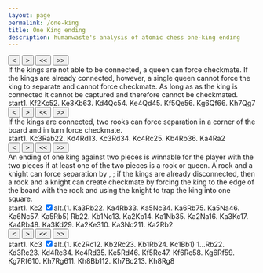 ```yaml
---
layout: page
permalink: /one-king
title: One King ending
description: humanwaste's analysis of atomic chess one-king ending
---
```

<body>
  <div class="gamecontainer selected">
    <div id="game0" style="display: flex; flex-direction: column;">
      <div id="board0" class="boardcontainer"></div>
      <div class="noselect">
        <input class="back" id="back0" type="button" value="<">
        <input class="forward" id="forward0" type="button" value=">">
        <input class="backback" id="backback0" type="button" value="<<">
        <input class="forwardforward" id="forwardforward0" type="button" value=">>">
      </div>
    </div>
    <div class="move-list game0 scroller" id="board0variation">
      <div class="comment">
      If the kings are not able to be connected, a queen can force checkmate. If the kings are already connected, however, a single queen cannot force the king to separate and cannot force checkmate. As long as as the king is connected it cannot be captured and therefore cannot be checkmated.
      </div>
      <span class="move" id="board0move0">start</span><span class="move" id="board0move1">1. <span class="figurine">K</span>f2</span><span class="move" id="board0move2"><span class="figurine">K</span>c5</span><span class="move" id="board0move3">2. <span class="figurine">K</span>e3</span><span class="move" id="board0move4"><span class="figurine">K</span>b6</span><span class="move" id="board0move5">3. <span class="figurine">K</span>d4</span><span class="move" id="board0move6"><span class="figurine">Q</span>c5</span><span class="move" id="board0move7">4. <span class="figurine">K</span>e4</span><span class="move" id="board0move8"><span class="figurine">Q</span>d4</span><span class="move" id="board0move9">5. <span class="figurine">K</span>f5</span><span class="move" id="board0move10"><span class="figurine">Q</span>e5</span><span class="move" id="board0move11">6. <span class="figurine">K</span>g6</span><span class="move" id="board0move12"><span class="figurine">Q</span>f6</span><span class="move" id="board0move13">6. <span class="figurine">K</span>h7</span><span class="move" id="board0move14"><span class="figurine">Q</span>g7</span>
    </div>
  </div>

  <div class="gamecontainer">
    <div id="game1" style="display: flex; flex-direction: column;">
      <div id="board1" class="boardcontainer"></div>
      <div class="noselect">
        <input class="back" id="back1" type="button" value="<">
        <input class="forward" id="forward1" type="button" value=">">
        <input class="backback" id="backback1" type="button" value="<<">
        <input class="forwardforward" id="forwardforward1" type="button" value=">>">
      </div>
    </div>
    <div class="move-list game1 scroller" id="board1variation">
      <div class="comment">
      If the kings are connected, two rooks can force separation in a corner of the board and in turn force checkmate.
      </div>
      <span class="move" id="board1move0">start</span><span class="move" id="board1move1">1. <span class="figurine">K</span>c3</span><span class="move" id="board1move2"><span class="figurine">R</span>ab2</span><span class="move" id="board1move3">2. <span class="figurine">K</span>d4</span><span class="move" id="board1move4"><span class="figurine">R</span>d1</span><span class="move" id="board1move5">3. <span class="figurine">K</span>c3</span><span class="move" id="board1move6"><span class="figurine">R</span>d3</span><span class="move" id="board1move7">4. <span class="figurine">K</span>c4</span><span class="move" id="board1move8"><span class="figurine">R</span>c2</span><span class="move" id="board1move9">5. <span class="figurine">K</span>b4</span><span class="move" id="board1move10"><span class="figurine">R</span>b3</span><span class="move" id="board1move11">6. <span class="figurine">K</span>a4</span><span class="move" id="board1move12"><span class="figurine">R</span>a2</span>
    </div>
  </div>

  <div class="gamecontainer">
    <div id="game2" style="display: flex; flex-direction: column;">
      <div id="board2" class="boardcontainer"></div>
      <div class="noselect">
        <input class="back" id="back2" type="button" value="<">
        <input class="forward" id="forward2" type="button" value=">">
        <input class="backback" id="backback2" type="button" value="<<">
        <input class="forwardforward" id="forwardforward2" type="button" value=">>">
      </div>
    </div>
    <div class="move-list game2 scroller" id="board2variation">
      <div class="comment">
      An ending of one king against two pieces is winnable for the player with the two pieces if at least one of the two pieces is a rook or queen. A rook and a knight can force separation by  , ; if the kings are already disconnected, then a rook and a knight can create checkmate by forcing the king to the edge of the board with the rook and using the knight to trap the king into one square. 
      </div>
      <span class="move" id="board2move0">start</span><span class="move" id="board2move1">1. <span class="figurine">K</span>c2</span>
      <input type="checkbox" id="checkbox2-1" class="toggler" checked/><label for="checkbox2-1">alt.</label>(<span class="game2 variation" id="board2variation1"><span class="move" id="board2move1-0">1. <span class="figurine">K</span>a3</span><span class="move" id="board2move1-1"><span class="figurine">R</span>b2</span><span class="move" id="board2move1-2">2. <span class="figurine">K</span>a4</span><span class="move" id="board2move1-3"><span class="figurine">R</span>b3</span><span class="move" id="board2move1-4">3. <span class="figurine">K</span>a5</span><span class="move" id="board2move1-5"><span class="figurine">N</span>c3</span><span class="move" id="board2move1-6">4. <span class="figurine">K</span>a6</span><span class="move" id="board2move1-7"><span class="figurine">R</span>b7</span><span class="move" id="board2move1-8">5. <span class="figurine">K</span>a5</span><span class="move" id="board2move1-9"><span class="figurine">N</span>a4</span><span class="move" id="board2move1-10">6. <span class="figurine">K</span>a6</span><span class="move" id="board2move1-11"><span class="figurine">N</span>c5</span><span class="move" id="board2move1-12">7. <span class="figurine">K</span>a5</span><span class="move" id="board2move1-13"><span class="figurine">R</span>b5</span></span>)
      <span class="move" id="board2move2"><span class="figurine">R</span>b2</span><span class="move" id="board2move3">2. <span class="figurine">K</span>b1</span><span class="move" id="board2move4"><span class="figurine">N</span>c1</span><span class="move" id="board2move5">3. <span class="figurine">K</span>a2</span><span class="move" id="board2move6"><span class="figurine">K</span>b1</span><span class="move" id="board2move7">4. <span class="figurine">K</span>a1</span><span class="move" id="board2move8"><span class="figurine">N</span>b3</span><span class="move" id="board2move9">5. <span class="figurine">K</span>a2</span><span class="move" id="board2move10"><span class="figurine">N</span>a1</span><span class="move" id="board2move11">6. <span class="figurine">K</span>a3</span><span class="move" id="board2move12"><span class="figurine">K</span>c1</span><span class="move" id="board2move13">7. <span class="figurine">K</span>a4</span><span class="move" id="board2move14"><span class="figurine">R</span>b4</span><span class="move" id="board2move15">8. <span class="figurine">K</span>a3</span><span class="move" id="board2move16"><span class="figurine">K</span>d2</span><span class="move" id="board2move17">9. <span class="figurine">K</span>a2</span><span class="move" id="board2move18"><span class="figurine">K</span>e3</span><span class="move" id="board2move19">10. <span class="figurine">K</span>a3</span><span class="move" id="board2move20"><span class="figurine">N</span>c2</span><span class="move" id="board2move21">11. <span class="figurine">K</span>a2</span><span class="move" id="board2move22"><span class="figurine">R</span>b2</span>
    </div>
  </div>

  <div class="gamecontainer">
    <div id="game3" style="display: flex; flex-direction: column;">
      <div id="board3" class="boardcontainer"></div>
      <div class="noselect">
        <input class="back" id="back3" type="button" value="<">
        <input class="forward" id="forward3" type="button" value=">">
        <input class="backback" id="backback3" type="button" value="<<">
        <input class="forwardforward" id="forwardforward3" type="button" value=">>">
      </div>
    </div>
    <div class="move-list game3 scroller" id="board3variation">
      <span class="move" id="board3move0">start</span><span class="move" id="board3move1">1. <span class="figurine">K</span>c3</span>
    <input type="checkbox" id="checkbox3-1" class="toggler" checked/><label for="checkbox3-1">alt.</label>(<span class="game3 variation" id="board3variation1"><span class="move" id="board3move1-0">1. <span class="figurine">K</span>c2</span><span class="move" id="board3move1-1"><span class="figurine">R</span>c1</span><span class="move" id="board3move1-2">2. <span class="figurine">K</span>b2</span><span class="move" id="board3move1-3"><span class="figurine">R</span>c2</span><span class="move" id="board3move1-4">3. <span class="figurine">K</span>b1</span><span class="move" id="board3move1-5"><span class="figurine">R</span>b2</span><span class="move" id="board3move1-6">4. <span class="figurine">K</span>c1</span><span class="move" id="board3move1-7"><span class="figurine">B</span>b1</span></span>)
    <span class="move" id="board3move2">1...<span class="figurine">R</span>b2</span><span class="move" id="board3move3">2. <span class="figurine">K</span>d3</span><span class="move" id="board3move4"><span class="figurine">R</span>c2</span><span class="move" id="board3move5">3. <span class="figurine">K</span>d4</span><span class="move" id="board3move6"><span class="figurine">R</span>c3</span><span class="move" id="board3move7">4. <span class="figurine">K</span>e4</span><span class="move" id="board3move8"><span class="figurine">R</span>d3</span><span class="move" id="board3move9">5. <span class="figurine">K</span>e5</span><span class="move" id="board3move10"><span class="figurine">R</span>d4</span><span class="move" id="board3move11">6. <span class="figurine">K</span>f5</span><span class="move" id="board3move12"><span class="figurine">R</span>e4</span><span class="move" id="board3move13">7. <span class="figurine">K</span>f6</span><span class="move" id="board3move14"><span class="figurine">R</span>e5</span><span class="move" id="board3move15">8. <span class="figurine">K</span>g6</span><span class="move" id="board3move16"><span class="figurine">R</span>f5</span><span class="move" id="board3move17">9. <span class="figurine">K</span>g7</span><span class="move" id="board3move18"><span class="figurine">R</span>f6</span><span class="move" id="board3move19">10. <span class="figurine">K</span>h7</span><span class="move" id="board3move20"><span class="figurine">R</span>g6</span><span class="move" id="board3move21">11. <span class="figurine">K</span>h8</span><span class="move" id="board3move22"><span class="figurine">B</span>b1</span><span class="move" id="board3move23">12. <span class="figurine">K</span>h7</span><span class="move" id="board3move24"><span class="figurine">B</span>c2</span><span class="move" id="board3move25">13. <span class="figurine">K</span>h8</span><span class="move" id="board3move26"><span class="figurine">R</span>g8</span>
    </div>
  </div>


  <script>
    const numOfBoards = 4
    const fenlist =
    [
      [["8/8/2q5/8/3k4/8/8/6K1 w - - 0 1",null],["8/8/2q5/8/3k4/8/5K2/8 b - - 1 1",null],["8/8/2q5/2k5/8/8/5K2/8 w - - 2 2",null],["8/8/2q5/2k5/8/4K3/8/8 b - - 3 2",null],["8/8/1kq5/8/8/4K3/8/8 w - - 4 3",null],["8/8/1kq5/8/3K4/8/8/8 b - - 5 3",null],["8/8/1k6/2q5/3K4/8/8/8 w - - 6 4",null],["8/8/1k6/2q5/4K3/8/8/8 b - - 7 4",null],["8/8/1k6/8/3qK3/8/8/8 w - - 8 5",null],["8/8/1k6/5K2/3q4/8/8/8 b - - 9 5",null],["8/8/1k6/4qK2/8/8/8/8 w - - 10 6",null],["8/8/1k4K1/4q3/8/8/8/8 b - - 11 6",null],["8/8/1k3qK1/8/8/8/8/8 w - - 12 7",null],["8/7K/1k3q2/8/8/8/8/8 b - - 13 7",null],["8/6qK/1k6/8/8/8/8/8 w - - 14 8",null]]
      ,
      [["8/8/8/8/8/8/rK6/kr6 w - - 0 1",null],["8/8/8/8/8/2K5/r7/kr6 b - - 1 1",null],["8/8/8/8/8/2K5/1r6/kr6 w - - 2 2",null],["8/8/8/8/3K4/8/1r6/kr6 b - - 3 2",null],["8/8/8/8/3K4/8/1r6/k2r4 w - - 4 3",null],["8/8/8/8/8/2K5/1r6/k2r4 b - - 5 3",null],["8/8/8/8/8/2Kr4/1r6/k7 w - - 6 4",null],["8/8/8/8/2K5/3r4/1r6/k7 b - - 7 4",null],["8/8/8/8/2K5/3r4/2r5/k7 w - - 8 5",null],["8/8/8/8/1K6/3r4/2r5/k7 b - - 9 5",null],["8/8/8/8/1K6/1r6/2r5/k7 w - - 10 6",null],["8/8/8/8/K7/1r6/2r5/k7 b - - 11 6",null],["8/8/8/8/K7/1r6/r7/k7 w - - 12 7",null]]
      ,
      [["8/8/8/8/8/8/nK6/kr6 w - - 0 1",null],["8/8/8/8/8/8/n1K5/kr6 b - - 1 1",[["8/8/8/8/8/K7/n7/kr6 b - - 1 1",null],["8/8/8/8/8/K7/nr6/k7 w - - 2 2",null],["8/8/8/8/K7/8/nr6/k7 b - - 3 2",null],["8/8/8/8/K7/1r6/n7/k7 w - - 4 3",null],["8/8/8/K7/8/1r6/n7/k7 b - - 5 3",null],["8/8/8/K7/8/1rn5/8/k7 w - - 6 4",null],["8/8/K7/8/8/1rn5/8/k7 b - - 7 4",null],["8/1r6/K7/8/8/2n5/8/k7 w - - 8 5",null],["8/1r6/8/K7/8/2n5/8/k7 b - - 9 5",null],["8/1r6/8/K7/n7/8/8/k7 w - - 10 6",null],["8/1r6/K7/8/n7/8/8/k7 b - - 11 6",null],["8/1r6/K7/2n5/8/8/8/k7 w - - 12 7",null],["8/1r6/8/K1n5/8/8/8/k7 b - - 13 7",null],["8/8/8/Krn5/8/8/8/k7 w - - 14 8",null]]],["8/8/8/8/8/8/nrK5/k7 w - - 2 2",null],["8/8/8/8/8/8/nr6/kK6 b - - 3 2",null],["8/8/8/8/8/8/1r6/kKn5 w - - 4 3",null],["8/8/8/8/8/8/Kr6/k1n5 b - - 5 3",null],["8/8/8/8/8/8/Kr6/1kn5 w - - 6 4",null],["8/8/8/8/8/8/1r6/Kkn5 b - - 7 4",null],["8/8/8/8/8/1n6/1r6/Kk6 w - - 8 5",null],["8/8/8/8/8/1n6/Kr6/1k6 b - - 9 5",null],["8/8/8/8/8/8/Kr6/nk6 w - - 10 6",null],["8/8/8/8/8/K7/1r6/nk6 b - - 11 6",null],["8/8/8/8/8/K7/1r6/n1k5 w - - 12 7",null],["8/8/8/8/K7/8/1r6/n1k5 b - - 13 7",null],["8/8/8/8/Kr6/8/8/n1k5 w - - 14 8",null],["8/8/8/8/1r6/K7/8/n1k5 b - - 15 8",null],["8/8/8/8/1r6/K7/3k4/n7 w - - 16 9",null],["8/8/8/8/1r6/8/K2k4/n7 b - - 17 9",null],["8/8/8/8/1r6/4k3/K7/n7 w - - 18 10",null],["8/8/8/8/1r6/K3k3/8/n7 b - - 19 10",null],["8/8/8/8/1r6/K3k3/2n5/8 w - - 20 11",null],["8/8/8/8/1r6/4k3/K1n5/8 b - - 21 11",null],["8/8/8/8/8/4k3/Krn5/8 w - - 22 12",null]]
      ,
      [["8/8/8/8/8/8/bK6/kr6 w - - 0 1",null],["8/8/8/8/8/2K5/b7/kr6 b - - 1 1",[["8/8/8/8/8/8/b1K5/kr6 b - - 1 1",null],["8/8/8/8/8/8/b1K5/k1r5 w - - 2 2",null],["8/8/8/8/8/8/bK6/k1r5 b - - 3 2",null],["8/8/8/8/8/8/bKr5/k7 w - - 4 3",null],["8/8/8/8/8/8/b1r5/kK6 b - - 5 3",null],["8/8/8/8/8/8/br6/kK6 w - - 6 4",null],["8/8/8/8/8/8/br6/k1K5 b - - 7 4",null],["8/8/8/8/8/8/1r6/kbK5 w - - 8 5",null]]],["8/8/8/8/8/2K5/br6/k7 w - - 2 2",null],["8/8/8/8/8/3K4/br6/k7 b - - 3 2",null],["8/8/8/8/8/3K4/b1r5/k7 w - - 4 3",null],["8/8/8/8/3K4/8/b1r5/k7 b - - 5 3",null],["8/8/8/8/3K4/2r5/b7/k7 w - - 6 4",null],["8/8/8/8/4K3/2r5/b7/k7 b - - 7 4",null],["8/8/8/8/4K3/3r4/b7/k7 w - - 8 5",null],["8/8/8/4K3/8/3r4/b7/k7 b - - 9 5",null],["8/8/8/4K3/3r4/8/b7/k7 w - - 10 6",null],["8/8/8/5K2/3r4/8/b7/k7 b - - 11 6",null],["8/8/8/5K2/4r3/8/b7/k7 w - - 12 7",null],["8/8/5K2/8/4r3/8/b7/k7 b - - 13 7",null],["8/8/5K2/4r3/8/8/b7/k7 w - - 14 8",null],["8/8/6K1/4r3/8/8/b7/k7 b - - 15 8",null],["8/8/6K1/5r2/8/8/b7/k7 w - - 16 9",null],["8/6K1/8/5r2/8/8/b7/k7 b - - 17 9",null],["8/6K1/5r2/8/8/8/b7/k7 w - - 18 10",null],["8/7K/5r2/8/8/8/b7/k7 b - - 19 10",null],["8/7K/6r1/8/8/8/b7/k7 w - - 20 11",null],["7K/8/6r1/8/8/8/b7/k7 b - - 21 11",null],["7K/8/6r1/8/8/8/8/kb6 w - - 22 12",null],["8/7K/6r1/8/8/8/8/kb6 b - - 23 12",null],["8/7K/6r1/8/8/8/2b5/k7 w - - 24 13",null],["7K/8/6r1/8/8/8/2b5/k7 b - - 25 13",null],["6rK/8/8/8/8/8/2b5/k7 w - - 26 14",null]]
      ,
    ]

    var arrows = [
      {}
      ,
      {}
      ,
      {"0":[["b2-c2","1"],["b2-a3","1-0"]]}
      ,
      {"0":[["b2-c3","1"],["b2-c2","1-0"]]}
      ,
    ]

    var theme = "merida"

    function instantiateBoards(n) {
      // insert chessboards in n boardcontainers board0, board1, ...
      let boards = []
      for(let i = 0; i < n; i++) {
        let board = ChessBoard(`board${i}`, {
          pieceTheme: window["pieceThemes"][theme],
          boardTheme: window["boardThemes"][theme],
          position: "start",
          moveSpeed: 38,
          draggable: false,
          showNotation: false,
        })
        boards.push(board)
      }
      return boards
    }

    var boards = instantiateBoards(numOfBoards)
    var cursors = new Array(numOfBoards)
    var leaderlines = new Array(numOfBoards)
    for (let i = 0; i < numOfBoards; i++) {
      leaderlines[i] = [];
      cursors[i] = "0";
    }
  </script>
</body>